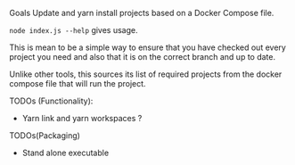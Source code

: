 Goals
Update and yarn install projects based on a Docker Compose file.

`node index.js --help` gives usage.

This is mean to be a simple way to ensure that you have checked out every project you need and also that it is on the correct branch and up to date.

Unlike other tools, this sources its list of required projects from the docker compose file that will run the project.


TODOs (Functionality):
* Yarn link and yarn workspaces ?


TODOs(Packaging)
* Stand alone executable
